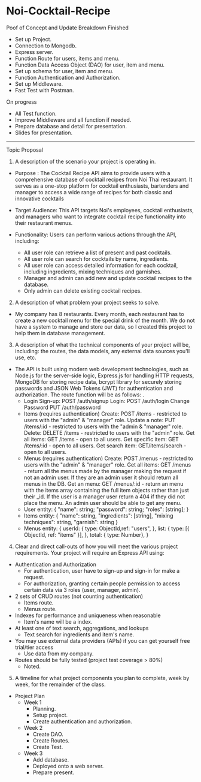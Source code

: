 # Noi-Cocktail-Recipe
Poof of Concept and Update Breakdown
Finished
- Set up Project.
- Connection to Mongodb.
- Express server.
- Function Route for users, items and menu.
- Function Data Access Object (DAO) for user, item and menu.
- Set up schema for user, item and menu.
- Function Authentication and Authorization.
- Set up Middleware.
- Fast Test with Postman.

On progress
- All Test function.
- Improve Middleware and all function if needed.
- Prepare database and detail for presentation.
- Slides for presentation.



------------------------------------------------------------------------------------------------------------------------------------------------

Topic Proposal
1. A description of the scenario your project is operating in.
 - Purpose : The Cocktail Recipe API aims to provide users with a comprehensive database of cocktail recipes from Noi Thai restaurant. It serves as a one-stop platform for cocktail enthusiasts, bartenders and manager to access a wide range of recipes for both classic and innovative cocktails
 - Target Audience: This API targets Noi's employees, cocktail enthusiasts, and managers who want to integrate cocktail recipe functionality into their restaurant menus.
 - Functionality: Users can perform various actions through the API, including:

    - All user role can retrieve a list of present and past cocktails.
    - All user role can search for cocktails by name, ingredients.
    - All user role can access detailed information for each cocktail, including ingredients, mixing techniques and garnishes.
    - Manager and admin can add new and update cocktail recipes to the database.
    - Only admin can delete existing cocktail recipes.
    
2. A description of what problem your project seeks to solve.
  - My company has 8 restaurants. Every month, each restaurant has to create a new cocktail menu for the special drink of the month. We do not have a system to manage and store our data, so I created this project to help them in database management.
3. A description of what the technical components of your project will be, including: the routes, the data models, any external data sources you'll use, etc.
 - The API is built using modern web development technologies, such as Node.js for the server-side logic, Express.js for handling HTTP requests, MongoDB for storing recipe data, bcrypt library for securely storing passwords and JSON Web Tokens (JWT) for authentication and authorization. The route function will be as follows:
.
    - Login
        Sign-up: POST /auth/signup
        Login: POST /auth/login
        Change Password PUT /auth/password
    - Items (requires authentication)
        Create: POST /items - restricted to users with the "admin" & "manager" role.
        Update a note: PUT /items/:id - restricted to users with the "admin & "manager" role.
        Delete: DELETE /items - restricted to users with the "admin" role.
        Get all items: GET /items - open to all users.
        Get specific item: GET /items/:id - open to all users.
        Get search item: GET/items/search - open to all users.
    - Menus (requires authentication)
        Create: POST /menus - restricted to users with the "admin" & "manager" role.
        Get all items: GET /menus - return all the menus made by the manager making the request if not an admin user. If they are an admin user it should return all menus in the DB.
        Get an menu: GET /menus/:id - return an menu with the items array containing the full item objects rather than just their _id. If the user is a manager user return a 404 if they did not place the menu. An admin user should be able to get any menu.
    - User entity:
        {
        "name": string;
        "password": string;
        "roles": [string];
        }
    - Items entity:
        {
        "name": string,
        "ingredients": [string],
        "mixing techniques": string,
        "garnish": string
        }
    - Menus entity:
        {
        userId: {
          type: ObjectId,ref: "users",
        },
        list: {
          type: [{ ObjectId, ref: "items" }],
        },
        total: { type: Number},
        }

4. Clear and direct call-outs of how you will meet the various project requirements.
Your project will require an Express API using:
* Authentication and Authorization
  - For authentication, user have to sign-up and sign-in for make a request.
  - For authorization, granting certain people permission to access certain data via 3 roles (user, manager, admin).
* 2 sets of CRUD routes (not counting authentication)
  - Items route.
  - Menus route.
* Indexes for performance and uniqueness when reasonable
  - Item's name will be a index.
* At least one of text search, aggregations, and lookups
  - Text search for ingredients and item's name.
* You may use external data providers (APIs) if you can get yourself free trial/tier access
  - Use data from my company.
* Routes should be fully tested (project test coverage > 80%)
  - Noted.


5. A timeline for what project components you plan to complete, week by week, for the remainder of the class. 
* Project Plan
  * Week 1
    - Planning.
    - Setup project.
    - Create authentication and authorization.
  * Week 2
    - Create DAO.
    - Create Routes.
    - Create Test.
  * Week 3
    - Add database.
    - Deployed onto a web server.
    - Prepare present.
